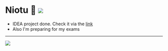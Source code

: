 # Niotu 🔮  ![](https://komarev.com/ghpvc/?username=niotu&color=blue)

* IDEA project done. Check it via the <a href="https://github.com/niotu/IDEA_store">link</a>
* Also I'm preparing for my exams

***

<img src="https://i.pinimg.com/originals/3e/8f/76/3e8f768b92d7556e6d6edf83d4e09c78.gif">
